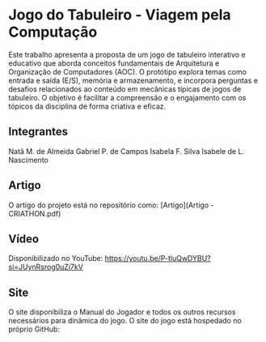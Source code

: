 # Jogo do Tabuleiro - Viagem pela Computação

Este trabalho apresenta a proposta de um jogo de tabuleiro interativo e educativo que aborda conceitos fundamentais de Arquitetura e Organização de Computadores (AOC). O protótipo explora temas como entrada e saída (E/S), memória e armazenamento, e incorpora perguntas e desafios relacionados ao conteúdo em mecânicas típicas de jogos de tabuleiro. O objetivo é facilitar a compreensão e o engajamento com os tópicos da disciplina de forma criativa e eficaz.

## Integrantes

Natã M. de Almeida
Gabriel P. de Campos
Isabela F. Silva
Isabele de L. Nascimento

## Artigo

O artigo do projeto está no repositório como: [Artigo](Artigo - CRIATHON.pdf)

## Vídeo

Disponibilizado no YouTube: https://youtu.be/P-tluQwDYBU?si=JUynRsrog0uZi7kV

## Site

O site disponibiliza o Manual do Jogador e todos os outros recursos necessários para dinâmica do jogo.
O site do jogo está hospedado no próprio GitHub: 
